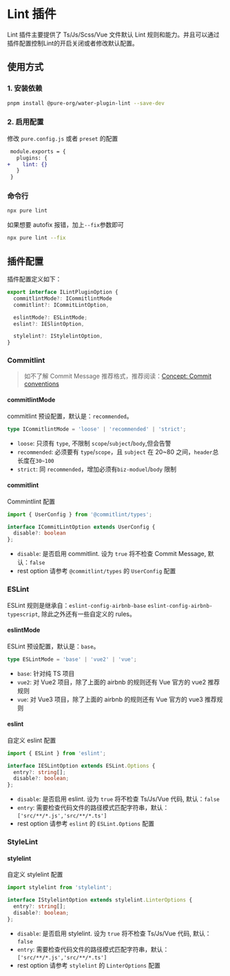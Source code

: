 # Lint 插件

Lint 插件主要提供了 Ts/Js/Scss/Vue 文件默认 Lint 规则和能力。并且可以通过插件配置控制Lint的开启关闭或者修改默认配置。

## 使用方式

### 1. 安装依赖

```sh
pnpm install @pure-org/water-plugin-lint --save-dev
```

### 2. 启用配置

修改 `pure.config.js` 或者 `preset` 的配置

```diff
 module.exports = {
   plugins: {
+    lint: {}
   }
 }
```

### 命令行

```sh
npx pure lint
```

如果想要 autofix 报错，加上`--fix`参数即可

```sh
npx pure lint --fix
```

## 插件配置

插件配置定义如下：

```ts
export interface ILintPluginOption {
  commitlintMode?: ICommitlintMode
  commitlint?: ICommitLintOption,

  eslintMode?: ESLintMode;
  eslint?: IESlintOption,

  stylelint?: IStylelintOption,
}
```

### Commitlint

> 如不了解 Commit Message 推荐格式，推荐阅读：[Concept: Commit conventions](https://commitlint.js.org/#/concepts-commit-conventions)

#### commitlintMode

commitlint 预设配置，默认是：`recommended`。

```ts
type ICommitlintMode = 'loose' | 'recommended' | 'strict';
```

+ `loose`: 只须有 `type`, 不限制 `scope`/`subject`/`body`,但会告警
+ `recommended`: 必须要有 `type`/`scope`，且 `subject` 在 20~80 之间，`header`总长度在`30~100`
+ `strict`: 同 `recommended`，增加必须有`biz-moduel`/`body` 限制

#### commitlint

Commintlint 配置

```ts
import { UserConfig } from '@commitlint/types';

interface ICommitLintOption extends UserConfig {
  disable?: boolean
};
```

+ `disable`: 是否启用 commitlint. 设为 `true` 将不检查 Commit Message, 默认：`false`
+ rest option 请参考 `@commitlint/types` 的 `UserConfig` 配置

### ESLint

ESLint 规则是继承自：`eslint-config-airbnb-base` `eslint-config-airbnb-typescript`, 除此之外还有一些自定义的 rules。

#### eslintMode

ESLint 预设配置，默认是：`base`。

```ts
type ESLintMode = 'base' | 'vue2' | 'vue';
```

+ `base`: 针对纯 TS 项目
+ `vue2`: 对 Vue2 项目，除了上面的 airbnb 的规则还有 Vue 官方的 vue2 推荐规则
+ `vue`: 对 Vue3 项目，除了上面的 airbnb 的规则还有 Vue 官方的 vue3 推荐规则

#### eslint

自定义 eslint 配置

```ts
import { ESLint } from 'eslint';

interface IESLintOption extends ESLint.Options {
  entry?: string[];
  disable?: boolean;
};
```

+ `disable`: 是否启用 eslint. 设为 `true` 将不检查 Ts/Js/Vue 代码, 默认：`false`
+ `entry`: 需要检查代码文件的路径模式匹配字符串，默认：`['src/**/*.js','src/**/*.ts']`
+ rest option 请参考 `eslint` 的 `ESLint.Options` 配置

### StyleLint

#### stylelint

自定义 stylelint 配置

```ts
import stylelint from 'stylelint';

interface IStylelintOption extends stylelint.LinterOptions {
  entry?: string[];
  disable?: boolean;
};
```

+ `disable`: 是否启用 stylelint. 设为 `true` 将不检查 Ts/Js/Vue 代码, 默认：`false`
+ `entry`: 需要检查代码文件的路径模式匹配字符串，默认：`['src/**/*.js','src/**/*.ts']`
+ rest option 请参考 `stylelint` 的 `LinterOptions` 配置
